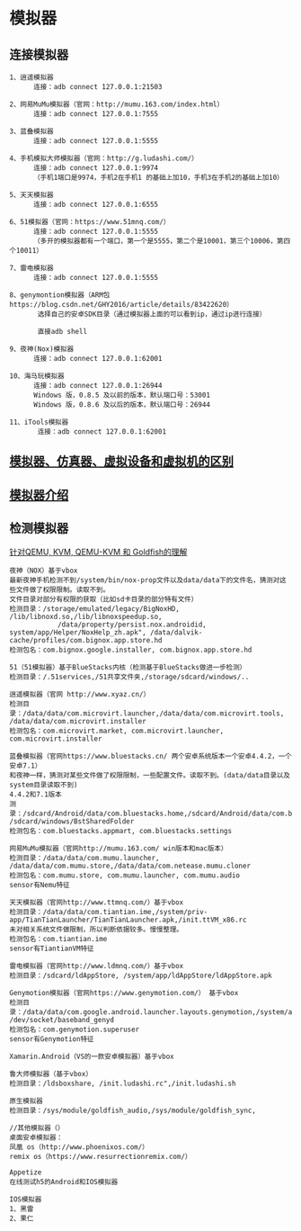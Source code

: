 # 模拟器

## 连接模拟器

```
1、逍遥模拟器
      连接：adb connect 127.0.0.1:21503

2、网易MuMu模拟器（官网：http://mumu.163.com/index.html）
      连接：adb connect 127.0.0.1:7555

3、蓝叠模拟器
      连接：adb connect 127.0.0.1:5555

4、手机模拟大师模拟器（官网：http://g.ludashi.com/）
      连接：adb connect 127.0.0.1:9974
      （手机1端口是9974，手机2在手机1 的基础上加10，手机3在手机2的基础上加10）

5、天天模拟器
      连接：adb connect 127.0.0.1:6555

6、51模拟器（官网：https://www.51mnq.com/）
      连接：adb connect 127.0.0.1:5555
      （多开的模拟器都有一个端口，第一个是5555，第二个是10001，第三个10006，第四个10011）

7、雷电模拟器
      连接：adb connect 127.0.0.1:5555

8、genymontion模拟器（ARM包 https://blog.csdn.net/GHY2016/article/details/83422620）
       选择自己的安卓SDK目录（通过模拟器上面的可以看到ip，通过ip进行连接）

       直接adb shell

9、夜神(Nox)模拟器
      连接：adb connect 127.0.0.1:62001

10、海马玩模拟器
      连接：adb connect 127.0.0.1:26944
      Windows 版，0.8.5 及以前的版本，默认端口号：53001
      Windows 版，0.8.6 及以后的版本，默认端口号：26944

11、iTools模拟器
       连接：adb connect 127.0.0.1:62001
```

## [模拟器、仿真器、虚拟设备和虚拟机的区别](https://github.com/imknown/IMKDevelopmentDaily/blob/master/2016/08/25_%E6%A8%A1%E6%8B%9F%E5%99%A8%E3%80%81%E4%BB%BF%E7%9C%9F%E5%99%A8%E3%80%81%E8%99%9A%E6%8B%9F%E8%AE%BE%E5%A4%87%E5%92%8C%E8%99%9A%E6%8B%9F%E6%9C%BA%E7%9A%84%E5%8C%BA%E5%88%AB.md)

## [模拟器介绍](https://github.com/imknown/IMKDevelopmentDaily/blob/master/2016/06/10_Android%20Emulator%20on%20Windows.md)

## 检测模拟器

[针对QEMU, KVM, QEMU-KVM 和 Goldfish的理解](https://blog.csdn.net/span76/article/details/19165345)

```
夜神（NOX）基于vbox
最新夜神手机检测不到/system/bin/nox-prop文件以及data/data下的文件名，猜测对这些文件做了权限限制。读取不到。
文件目录对部分有权限的获取（比如sd卡目录的部分特有文件）
检测目录：/storage/emulated/legacy/BigNoxHD, /lib/libnoxd.so,/lib/libnoxspeedup.so,
            /data/property/persist.nox.androidid, system/app/Helper/NoxHelp_zh.apk", /data/dalvik-cache/profiles/com.bignox.app.store.hd
检测包名：com.bignox.google.installer, com.bignox.app.store.hd

51（51模拟器）基于BlueStacks内核（检测基于BlueStacks做进一步检测）
检测目录：/.51services,/51共享文件夹,/storage/sdcard/windows/..

逍遥模拟器（官网 http://www.xyaz.cn/）
检测目录：/data/data/com.microvirt.launcher,/data/data/com.microvirt.tools, /data/data/com.microvirt.installer
检测包名：com.microvirt.market, com.microvirt.launcher, com.microvirt.installer

蓝叠模拟器（官网https://www.bluestacks.cn/ 两个安卓系统版本一个安卓4.4.2，一个安卓7.1）
和夜神一样，猜测对某些文件做了权限限制，一些配置文件。读取不到。(data/data目录以及system目录读取不到)
4.4.2和7.1版本
测录：/sdcard/Android/data/com.bluestacks.home,/sdcard/Android/data/com.bluestacks.settings, /sdcard/windows/BstSharedFolder
检测包名：com.bluestacks.appmart, com.bluestacks.settings

网易MuMu模拟器（官网http://mumu.163.com/ win版本和mac版本）
检测目录：/data/data/com.mumu.launcher, /data/data/com.mumu.store,/data/data/com.netease.mumu.cloner
检测包名：com.mumu.store, com.mumu.launcher, com.mumu.audio
sensor有Nemu特征

天天模拟器（官网http://www.ttmnq.com/）基于vbox
检测目录：/data/data/com.tiantian.ime,/system/priv-app/TianTianLauncher/TianTianLauncher.apk,/init.ttVM_x86.rc
未对相关系统文件做限制，所以判断依据较多。慢慢整理。
检测包名：com.tiantian.ime
sensor有TiantianVM特征

雷电模拟器（官网http://www.ldmnq.com/）基于vbox
检测目录：/sdcard/ldAppStore, /system/app/ldAppStore/ldAppStore.apk

Genymotion模拟器（官网https://www.genymotion.com/） 基于vbox
检测目录：/data/data/com.google.android.launcher.layouts.genymotion,/system/app/GenymotionLayout/GenymotionLayout.apk, /dev/socket/baseband_genyd
检测包名：com.genymotion.superuser
sensor有Genymotion特征

Xamarin.Android（VS的一款安卓模拟器）基于vbox

鲁大师模拟器（基于vbox）
检测目录：/ldsboxshare, /init.ludashi.rc",/init.ludashi.sh

原生模拟器
检测目录：/sys/module/goldfish_audio,/sys/module/goldfish_sync,

//其他模拟器（）
桌面安卓模拟器：
凤凰 os（http://www.phoenixos.com/）
remix os（https://www.resurrectionremix.com/）

Appetize
在线测试h5的Android和IOS模拟器

IOS模拟器
1、黑雷
2、果仁
```

